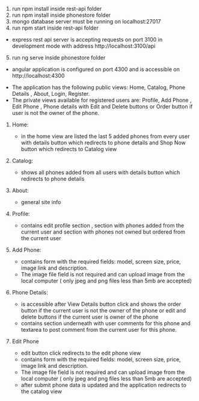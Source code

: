 1. run npm install inside rest-api folder
2. run npm install inside phonestore folder
3. mongo database server must be running on localhost:27017
4. run npm start inside rest-api folder
 - express rest api server is accepting requests on port 3100 in development mode with address http://localhost:3100/api
5. run ng serve inside phonestore folder
 - angular application is configured on port 4300 and is accessible on http://localhost:4300

* The application has the following public views: Home, Catalog, Phone  Details , About, Login, Register.
* The private views available for registered users are: Profile, Add Phone , Edit Phone , Phone details  with Edit and Delete buttons or Order button if user is
not the owner of the phone.

1. Home: 
    - in the home view are listed the last 5 added phones from every user with details button
    which redirects to phone details and Shop Now button which redirects to Catalog view

2. Catalog:
    - shows all phones added from all users with details button which redirects to phone details

3. About: 
    - general site info

4. Profile:
    - contains edit profile section , section with phones added from the current user
    and section with phones not owned but ordered from the current user

5. Add Phone:
    - contains form with the required fields: model, screen size, price, image link
    and description. 
    - The image file field is not required and can upload image 
    from the local computer ( only jpeg and png files less than 5mb are accepted)

6. Phone Details:
    - is accessible after View Details button click and shows the order button if
    the current user is not the owner of the phone or edit and delete buttons if the
    current user is owner of the phone
    - contains section underneath with user comments for this phone and textarea to post comment from the current user for this phone.
7. Edit Phone
    - edit button click redirects to the edit phone view
    - contains form with the required fields: model, screen size, price, image link
    and description. 
    - The image file field is not required and can upload image 
    from the local computer ( only jpeg and png files less than 5mb are accepted)
    - after submit phone data is updated and the application redirects to the catalog view               
